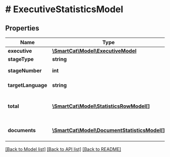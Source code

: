 # # ExecutiveStatisticsModel

## Properties

Name | Type | Description | Notes
------------ | ------------- | ------------- | -------------
**executive** | [**\SmartCat\Model\ExecutiveModel**](ExecutiveModel.md) |  | [optional]
**stageType** | **string** | Stage name | [optional]
**stageNumber** | **int** | Stage number | [optional]
**targetLanguage** | **string** | Target language | [optional]
**total** | [**\SmartCat\Model\StatisticsRowModel[]**](StatisticsRowModel.md) | Statistics summary for all documents | [optional]
**documents** | [**\SmartCat\Model\DocumentStatisticsModel[]**](DocumentStatisticsModel.md) | Statistics per document | [optional]

[[Back to Model list]](../../README.md#models) [[Back to API list]](../../README.md#endpoints) [[Back to README]](../../README.md)

